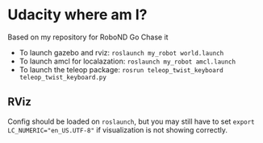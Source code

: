# Udacity where am I?

Based on my repository for RoboND Go Chase it

* To launch gazebo and rviz: `roslaunch my_robot world.launch`
* To launch amcl for localazation: `roslaunch my_robot amcl.launch`
* To launch the teleop package: `rosrun teleop_twist_keyboard teleop_twist_keyboard.py`

## RViz

Config should be loaded on `roslaunch`, but you may still have to set `export LC_NUMERIC="en_US.UTF-8"` if visualization is not showing correctly.
